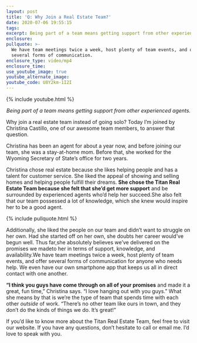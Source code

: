 ```yaml
---
layout: post
title: 'Q: Why Join a Real Estate Team?'
date: 2020-07-06 19:55:15
tags:
excerpt: Being part of a team means getting support from other experienced agents.
enclosure:
pullquote: >-
  We have team meetings twice a week, host plenty of team events, and offer
  several forms of communication.
enclosure_type: video/mp4
enclosure_time:
use_youtube_image: true
youtube_alternate_image:
youtube_code: U8Y2km-1I2I
---
```


{% include youtube.html %}

<p style="text-align: center;"><em>Being part of a team means getting support from other experienced agents.</em></p>

Why join a real estate team instead of going solo? Today I’m joined by Christina Castillo, one of our awesome team members, to answer that question.

Christina has been an agent for about a year now, and before joining our team, she was a stay-at-home mom. Before that, she worked for the Wyoming Secretary of State’s office for two years.&nbsp;

Christina chose real estate because she likes helping people and has a talent for customer service. She liked the appeal of showing and selling homes and helping people fulfill their dreams. **She chose the Titan Real Estate Team because she felt that she’d get more support** and be surrounded by experienced agents who’d help her succeed.She also felt that our team possessed a lot of knowledge, which she knew would inspire her to be a good agent.&nbsp;

{% include pullquote.html %}

Additionally, she liked the people on our team and didn’t want to struggle on her own. Had she started off on her own, she doubts her career would’ve begun well. Thus far,she absolutely believes we’ve delivered on the promises we madeto her in terms of support, knowledge, and availability.We have team meetings twice a week, host plenty of team events, and offer several forms of communication for anyone who needs help. We even have our own smartphone app that keeps us all in direct contact with one another.&nbsp;

**“I think you guys have come through on all of your promises** and made it a great, fun time,” Christina says. “I love hanging out with you guys.” What she means by that is we’re the type of team that spends time with each other *outside* of work. “There’s no other team like ours in town, and they don’t do the kinds of things we do. It’s great\!”&nbsp;

If you’d like to know more about the Titan Real Estate Team, feel free to visit our website. If you have any questions, don’t hesitate to call or email me. I’d love to speak with you.